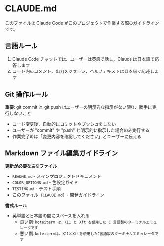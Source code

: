 # CLAUDE.md

このファイルは Claude Code がこのプロジェクトで作業する際のガイドラインです。

## 言語ルール

1. Claude Code チャットでは、ユーザーは英語で話し、Claude は日本語で応答します
2. コード内のコメント、出力メッセージ、ヘルプテキストは日本語で記述します

## Git 操作ルール

**重要**: git commit と git push はユーザーの明示的な指示がない限り、勝手に実行しないこと

- コード変更後、自動的にコミットやプッシュをしない
- ユーザーが "commit" や "push" と明示的に指示した場合のみ実行する
- 作業完了時は「変更内容を確認してください」とユーザーに伝える

## Markdown ファイル編集ガイドライン

**更新が必要な主なファイル**
- `README.md` - メインプロジェクトドキュメント
- `COLOR_OPTIONS.md` - 色設定ガイド
- `TESTING.md` - テスト手順
- このファイル（`CLAUDE.md`）- 開発ガイドライン

**書式ルール**
- 英単語と日本語の間にスペースを入れる
  - 良い例: `koteiterm は、X11 と Xft を使用した C 言語製のターミナルエミュレータです`
  - 悪い例: `koteitermは、X11とXftを使用したC言語製のターミナルエミュレータです`
